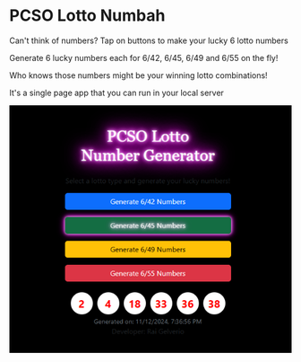 # PCSO Lotto Numbah
Can't think of numbers? Tap on buttons to make your lucky 6 lotto numbers

Generate 6 lucky numbers each for 6/42, 6/45, 6/49 and 6/55 on the fly!

Who knows those numbers might be your winning lotto combinations!

It's a single page app that you can run in your local server

![application run time](pcso-lotto-number-generator.png)
